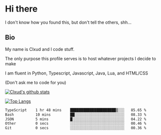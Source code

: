 

# Hi there
I don't know how you found this, but don't tell the others, shh...

## Bio
My name is Clxud and I code stuff.

The only purpose this profile serves is to host whatever projects I decide to make

I am fluent in Python, Typescript, Javascript, Java, Lua, and HTML/CSS



(Don't ask me to code for you)

[![Clxud's github stats](https://github-readme-stats.vercel.app/api?username=cloudwithax&count_private=true&theme=dark&show_icons=true)](https://github.com/anuraghazra/github-readme-stats) 

[![Top Langs](https://github-readme-stats.vercel.app/api/top-langs/?username=cloudwithax&theme=dark)](https://github.com/anuraghazra/github-readme-stats)

<!--START_SECTION:waka-->

```txt
TypeScript    1 hr 48 mins    █████████████████████▒░░░   85.65 %
Bash          10 mins         ██░░░░░░░░░░░░░░░░░░░░░░░   08.33 %
JSON          5 mins          █░░░░░░░░░░░░░░░░░░░░░░░░   04.22 %
Other         0 secs          ░░░░░░░░░░░░░░░░░░░░░░░░░   00.46 %
Git           0 secs          ░░░░░░░░░░░░░░░░░░░░░░░░░   00.36 %
```

<!--END_SECTION:waka-->








